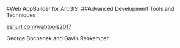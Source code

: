 #Web AppBuilder for ArcGIS:
##Advanced Development Tools and Techniques

[esriurl.com/wabtools2017](http://esriurl.com/wabtools2017)

George Bochenek and Gavin Rehkemper
